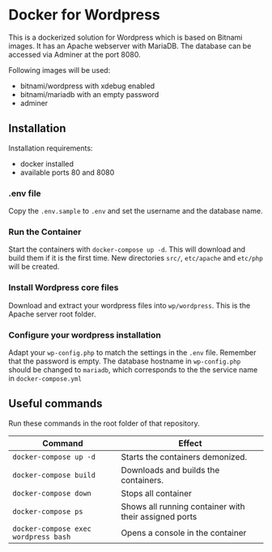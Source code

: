 # Docker for Wordpress

This is a dockerized solution for Wordpress which is based on Bitnami images. It has an Apache webserver with MariaDB. The database can be accessed via Adminer at the port 8080.

Following images will be used:
- bitnami/wordpress with xdebug enabled
- bitnami/mariadb with an empty password
- adminer

## Installation

Installation requirements:

- docker installed
- available ports 80 and 8080

### .env file

Copy the `.env.sample` to `.env` and set the username and the database name.

### Run the Container

Start the containers with `docker-compose up -d`. This will download and build them if it is the first time. New directories `src/`, `etc/apache` and `etc/php` will be created.

### Install Wordpress core files

Download and extract your wordpress files into `wp/wordpress`. This is the Apache server root folder.

### Configure your wordpress installation

Adapt your `wp-config.php` to match the settings in the `.env` file. Remember that the password is empty. The database hostname in `wp-config.php` should be changed to `mariadb`, which corresponds to the the service name in `docker-compose.yml`

## Useful commands

Run these commands in the root folder of that repository.

| Command                  | Effect                                                                                              |
|--------------------------|-----------------------------------------------------------------------------------------------------|
| `docker-compose up -d`   | Starts the containers demonized.                                                                    |
| `docker-compose build`   | Downloads and builds the containers.                                                                |
| `docker-compose down`    | Stops all container                                                                                 |
| `docker-compose ps`      | Shows all running container with their assigned ports                                               |
| `docker-compose exec wordpress bash`  | Opens a console in the container                                                       |
